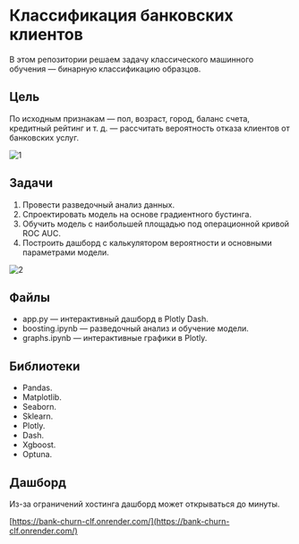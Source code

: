 # Классификация банковских клиентов

В этом репозитории решаем задачу классического машинного обучения — бинарную классификацию образцов.

## Цель

По исходным признакам — пол, возраст, город, баланс счета, кредитный рейтинг и т. д. — рассчитать вероятность отказа клиентов от банковских услуг.

![1](https://github.com/user-attachments/assets/9344367b-b494-4f00-af4e-36d30c2f60e5)

## Задачи

1. Провести разведочный анализ данных.
2. Спроектировать модель на основе градиентного бустинга.
3. Обучить модель с наибольшей площадью под операционной кривой ROC AUC.
4. Построить дашборд с калькулятором вероятности и основными параметрами модели.

![2](https://github.com/user-attachments/assets/bffbacde-608f-467a-8949-4b58be4a4b1d)

## Файлы

- app.py — интерактивный дашборд в Plotly Dash.
- boosting.ipynb — разведочный анализ и обучение модели.
- graphs.ipynb — интерактивные графики в Plotly.

## Библиотеки

- Pandas.
- Matplotlib.
- Seaborn.
- Sklearn.
- Plotly.
- Dash.
- Xgboost.
- Optuna.

## Дашборд

Из-за ограничений хостинга дашборд может открываться до минуты.

[https://bank-churn-clf.onrender.com/](https://bank-churn-clf.onrender.com/)
